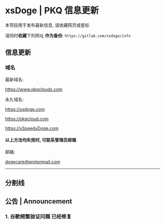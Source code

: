 # xsDoge | PKQ 信息更新
本项目用于发布最新信息, 请收藏网页或星标

请同时**收藏**下列网址 **作为备份**:
`https://gitlab.com/xsdoge/info`


## 信息更新

### 域名
最新域名:

https://www.pkqcloudx.com

永久域名:

https://xsdoge.com

https://pkqcloud.com

https://xSpeedyDoge.com

#### 以上方法均失效时, 可联系管理员邮箱
邮箱:

dogecare@protonmail.com

---
分割线
---

## 公告 | Announcement

### **1. 谷歌频繁验证问题 已经修复**

